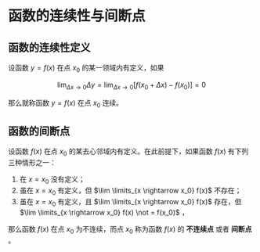 # 函数的连续性与间断点

## 函数的连续性定义

设函数 $y = f(x)$ 在点 $x_0$ 的某一领域内有定义，如果

$$
\lim_{\Delta x \rightarrow 0} \Delta y = \lim_{\Delta x \rightarrow 0} [f(x_0 + \Delta x) - f(x_0)] = 0
$$

那么就称函数 $y = f(x)$ 在点 $x_0$ 连续。

## 函数的间断点

设函数 $f(x)$ 在点 $x_0$ 的某去心邻域内有定义。在此前提下，如果函数 $f(x)$ 有下列三种情形之一：

01. 在 $x = x_0$ 没有定义；
02. 虽在 $x = x_0$ 有定义，但 $\lim \limits_{x \rightarrow x_0} f(x)$ 不存在；
03. 虽在 $x = x_0$ 有定义，且 $\lim \limits_{x \rightarrow x_0} f(x)$ 存在，但 $\lim \limits_{x \rightarrow x_0} f(x) \not = f(x_0)$ ，

那么函数 $f(x)$ 在点 $x_0$ 为不连续，而点 $x_0$ 称为函数 $f(x)$ 的 **不连续点** 或者 **间断点** 。
